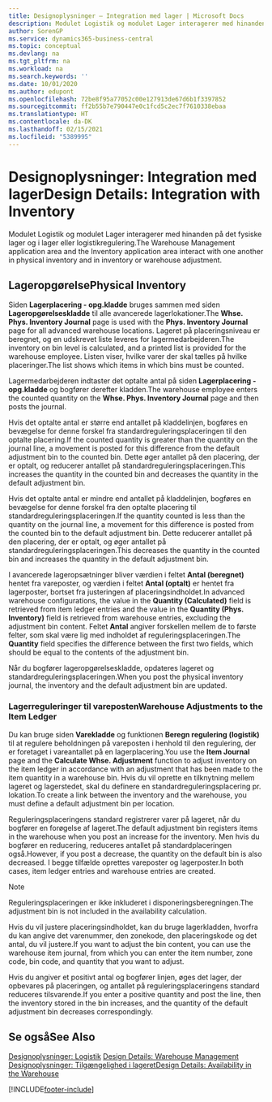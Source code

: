 ```yaml
---
title: Designoplysninger – Integration med lager | Microsoft Docs
description: Modulet Logistik og modulet Lager interagerer med hinanden på det fysiske lager og i lager eller logistikregulering.
author: SorenGP
ms.service: dynamics365-business-central
ms.topic: conceptual
ms.devlang: na
ms.tgt_pltfrm: na
ms.workload: na
ms.search.keywords: ''
ms.date: 10/01/2020
ms.author: edupont
ms.openlocfilehash: 72be8f95a77052c00e127913de67d6b1f3397852
ms.sourcegitcommit: ff2b55b7e790447e0c1fcd5c2ec7f7610338ebaa
ms.translationtype: HT
ms.contentlocale: da-DK
ms.lasthandoff: 02/15/2021
ms.locfileid: "5389995"
---
```

# <a name="design-details-integration-with-inventory"></a><span data-ttu-id="52393-103">Designoplysninger: Integration med lager</span><span class="sxs-lookup"><span data-stu-id="52393-103">Design Details: Integration with Inventory</span></span>
<span data-ttu-id="52393-104">Modulet Logistik og modulet Lager interagerer med hinanden på det fysiske lager og i lager eller logistikregulering.</span><span class="sxs-lookup"><span data-stu-id="52393-104">The Warehouse Management application area and the Inventory application area interact with one another in physical inventory and in inventory or warehouse adjustment.</span></span>  
  
## <a name="physical-inventory"></a><span data-ttu-id="52393-105">Lageropgørelse</span><span class="sxs-lookup"><span data-stu-id="52393-105">Physical Inventory</span></span>  
 <span data-ttu-id="52393-106">Siden **Lagerplacering - opg.kladde** bruges sammen med siden **Lageropgørelseskladde** til alle avancerede lagerlokationer.</span><span class="sxs-lookup"><span data-stu-id="52393-106">The **Whse. Phys. Inventory Journal** page is used with the **Phys. Inventory Journal** page for all advanced warehouse locations.</span></span> <span data-ttu-id="52393-107">Lageret på placeringsniveau er beregnet, og en udskrevet liste leveres for lagermedarbejderen.</span><span class="sxs-lookup"><span data-stu-id="52393-107">The inventory on bin level is calculated, and a printed list is provided for the warehouse employee.</span></span> <span data-ttu-id="52393-108">Listen viser, hvilke varer der skal tælles på hvilke placeringer.</span><span class="sxs-lookup"><span data-stu-id="52393-108">The list shows which items in which bins must be counted.</span></span>  
  
 <span data-ttu-id="52393-109">Lagermedarbejderen indtaster det optalte antal på siden **Lagerplacering - opg.kladde** og bogfører derefter kladden.</span><span class="sxs-lookup"><span data-stu-id="52393-109">The warehouse employee enters the counted quantity on the **Whse. Phys. Inventory Journal** page and then posts the journal.</span></span>  
  
 <span data-ttu-id="52393-110">Hvis det optalte antal er større end antallet på kladdelinjen, bogføres en bevægelse for denne forskel fra standardreguleringsplaceringen til den optalte placering.</span><span class="sxs-lookup"><span data-stu-id="52393-110">If the counted quantity is greater than the quantity on the journal line, a movement is posted for this difference from the default adjustment bin to the counted bin.</span></span> <span data-ttu-id="52393-111">Dette øger antallet på den placering, der er optalt, og reducerer antallet på standardreguleringsplaceringen.</span><span class="sxs-lookup"><span data-stu-id="52393-111">This increases the quantity in the counted bin and decreases the quantity in the default adjustment bin.</span></span>  
  
 <span data-ttu-id="52393-112">Hvis det optalte antal er mindre end antallet på kladdelinjen, bogføres en bevægelse for denne forskel fra den optalte placering til standardreguleringsplaceringen.</span><span class="sxs-lookup"><span data-stu-id="52393-112">If the quantity counted is less than the quantity on the journal line, a movement for this difference is posted from the counted bin to the default adjustment bin.</span></span> <span data-ttu-id="52393-113">Dette reducerer antallet på den placering, der er optalt, og øger antallet på standardreguleringsplaceringen.</span><span class="sxs-lookup"><span data-stu-id="52393-113">This decreases the quantity in the counted bin and increases the quantity in the default adjustment bin.</span></span>  
  
 <span data-ttu-id="52393-114">I avancerede lageropsætninger bliver værdien i feltet **Antal (beregnet)** hentet fra vareposter, og værdien i feltet **Antal (optalt)** er hentet fra lagerposter, bortset fra justeringen af placeringsindholdet.</span><span class="sxs-lookup"><span data-stu-id="52393-114">In advanced warehouse configurations, the value in the **Quantity (Calculated)** field is retrieved from item ledger entries and the value in the **Quantity (Phys. Inventory)** field is retrieved from warehouse entries, excluding the adjustment bin content.</span></span> <span data-ttu-id="52393-115">Feltet **Antal** angiver forskellen mellem de to første felter, som skal være lig med indholdet af reguleringsplaceringen.</span><span class="sxs-lookup"><span data-stu-id="52393-115">The **Quantity** field specifies the difference between the first two fields, which should be equal to the contents of the adjustment bin.</span></span>  
  
 <span data-ttu-id="52393-116">Når du bogfører lageropgørelseskladde, opdateres lageret og standardreguleringsplaceringen.</span><span class="sxs-lookup"><span data-stu-id="52393-116">When you post the physical inventory journal, the inventory and the default adjustment bin are updated.</span></span>  
  
### <a name="warehouse-adjustments-to-the-item-ledger"></a><span data-ttu-id="52393-117">Lagerreguleringer til vareposten</span><span class="sxs-lookup"><span data-stu-id="52393-117">Warehouse Adjustments to the Item Ledger</span></span>  
 <span data-ttu-id="52393-118">Du kan bruge siden **Varekladde** og funktionen **Beregn regulering (logistik)** til at regulere beholdningen på vareposten i henhold til den regulering, der er foretaget i vareantallet på en lagerplacering.</span><span class="sxs-lookup"><span data-stu-id="52393-118">You use the **Item Journal** page and the **Calculate Whse. Adjustment** function to adjust inventory on the item ledger in accordance with an adjustment that has been made to the item quantity in a warehouse bin.</span></span> <span data-ttu-id="52393-119">Hvis du vil oprette en tilknytning mellem lageret og lagerstedet, skal du definere en standardreguleringsplacering pr. lokation.</span><span class="sxs-lookup"><span data-stu-id="52393-119">To create a link between the inventory and the warehouse, you must define a default adjustment bin per location.</span></span>  
  
 <span data-ttu-id="52393-120">Reguleringsplaceringens standard registrerer varer på lageret, når du bogfører en forøgelse af lageret.</span><span class="sxs-lookup"><span data-stu-id="52393-120">The default adjustment bin registers items in the warehouse when you post an increase for the inventory.</span></span> <span data-ttu-id="52393-121">Men hvis du bogfører en reducering, reduceres antallet på standardplaceringen også.</span><span class="sxs-lookup"><span data-stu-id="52393-121">However, if you post a decrease, the quantity on the default bin is also decreased.</span></span> <span data-ttu-id="52393-122">I begge tilfælde oprettes vareposter og lagerposter.</span><span class="sxs-lookup"><span data-stu-id="52393-122">In both cases, item ledger entries and warehouse entries are created.</span></span>  
  
> [!NOTE]  
>  <span data-ttu-id="52393-123">Reguleringsplaceringen er ikke inkluderet i disponeringsberegningen.</span><span class="sxs-lookup"><span data-stu-id="52393-123">The adjustment bin is not included in the availability calculation.</span></span>  
  
 <span data-ttu-id="52393-124">Hvis du vil justere placeringsindholdet, kan du bruge lagerkladden, hvorfra du kan angive det varenummer, den zonekode, den placeringskode og det antal, du vil justere.</span><span class="sxs-lookup"><span data-stu-id="52393-124">If you want to adjust the bin content, you can use the warehouse item journal, from which you can enter the item number, zone code, bin code, and quantity that you want to adjust.</span></span>  
  
 <span data-ttu-id="52393-125">Hvis du angiver et positivt antal og bogfører linjen, øges det lager, der opbevares på placeringen, og antallet på reguleringsplaceringens standard reduceres tilsvarende.</span><span class="sxs-lookup"><span data-stu-id="52393-125">If you enter a positive quantity and post the line, then the inventory stored in the bin increases, and the quantity of the default adjustment bin decreases correspondingly.</span></span>  
  
## <a name="see-also"></a><span data-ttu-id="52393-126">Se også</span><span class="sxs-lookup"><span data-stu-id="52393-126">See Also</span></span>  
 <span data-ttu-id="52393-127">[Designoplysninger: Logistik](design-details-warehouse-management.md) </span><span class="sxs-lookup"><span data-stu-id="52393-127">[Design Details: Warehouse Management](design-details-warehouse-management.md) </span></span>  
 [<span data-ttu-id="52393-128">Designoplysninger: Tilgængelighed i lageret</span><span class="sxs-lookup"><span data-stu-id="52393-128">Design Details: Availability in the Warehouse</span></span>](design-details-availability-in-the-warehouse.md)

[!INCLUDE[footer-include](includes/footer-banner.md)]